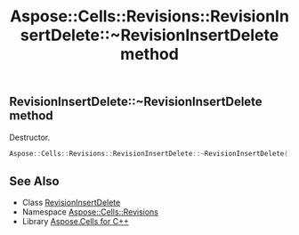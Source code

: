 ﻿---
title: Aspose::Cells::Revisions::RevisionInsertDelete::~RevisionInsertDelete method
linktitle: ~RevisionInsertDelete
second_title: Aspose.Cells for C++ API Reference
description: 'Aspose::Cells::Revisions::RevisionInsertDelete::~RevisionInsertDelete method. Destructor in C++.'
type: docs
weight: 200
url: /cpp/aspose.cells.revisions/revisioninsertdelete/~revisioninsertdelete/
---
## RevisionInsertDelete::~RevisionInsertDelete method


Destructor.

```cpp
Aspose::Cells::Revisions::RevisionInsertDelete::~RevisionInsertDelete()
```

## See Also

* Class [RevisionInsertDelete](../)
* Namespace [Aspose::Cells::Revisions](../../)
* Library [Aspose.Cells for C++](../../../)
